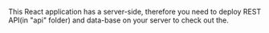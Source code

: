 This React application has a server-side, therefore you need to deploy REST API(in "api" folder) and data-base on your server to check out the.
